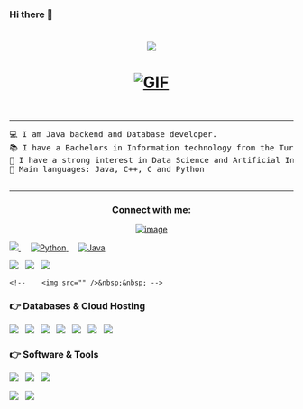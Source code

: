 ### Hi there 👋

<!--
**FayzulloxPro/FayzulloxPro** is a ✨ _special_ ✨ repository because its `README.md` (this file) appears on your GitHub profile.

Here are some ideas to get you started:

- 🔭 I’m currently working on ...
- 🌱 I’m currently learning ...
- 👯 I’m looking to collaborate on ...
- 🤔 I’m looking for help with ...
- 💬 Ask me about ...
- 📫 How to reach me: ...
- 😄 Pronouns: ...
- ⚡ Fun fact: ...
-->
<h1 align="center">
    <img src="https://readme-typing-svg.demolab.com/?lines=Hi, I'm Fayzullokh Kakhramonov!;Welcome+to+my+GitHub+Profile!">
</h1>

<h1 align="center">
    <a href="https://github.com/FayzulloxPro" target="_self">
        <img alt="GIF" src="https://github.com/JayantGoel001/JayantGoel001/blob/master/GIF/code.gif">
    </a>
</h1>
<br>

<hr>
<pre>
💻 I am Java backend and Database developer.
📚 I have a Bachelors in Information technology from the Turin polytechnic University in Tashkent.
📝 I have a strong interest in Data Science and Artificial Intelligence
🌟 Main languages: Java, C++, C and Python

</pre>
<hr>

<h3 align="center">Connect with me:</h3>
<div align="center">

[![image](https://img.shields.io/badge/Telegram-26A5E4.svg?style=for-the-badge&logo=telegram&logoColor=white)](https://t.me/f_kakhramonov)
	
</div>


<p align="left"> 
  <a href="https://isocpp.org/">
    <img src="https://img.shields.io/badge/C%2B%2B-00599C?style=for-the-badge&logo=c%2B%2B&logoColor=white">
  </a>
&emsp;

<a href="https://python.org/">
    <img alt="Python" src="https://img.shields.io/badge/Python-FFD43B?style=for-the-badge&logo=python&logoColor=darkgreen"/>
  </a>
  &emsp;
<a href="https://www.java.com/en/">
    <img alt="Java" src="https://img.shields.io/badge/Java-ED8B00?style=for-the-badge&logo=java&logoColor=white"/>
  </a>
</p>
<p>
    <img src="http://img.shields.io/badge/-Spring-6db33f?style=for-the-badge&logo=spring&logoColor=white" />&nbsp;&nbsp;
    <img src="http://img.shields.io/badge/-Springboot-629e3a?style=for-the-badge&logo=springboot&logoColor=white" />&nbsp;&nbsp;
    <img src="http://img.shields.io/badge/-Project%20Reactor-6db33f?style=for-the-badge&logo=react&logoColor=white" />&nbsp;&nbsp;
   
    <!-- 	<img src="" />&nbsp;&nbsp; -->
</p>

### 👉 Databases & Cloud Hosting
<p>
    <img src="https://img.shields.io/badge/Git-F05032?style=for-the-badge&logo=git&logoColor=white" />&nbsp;&nbsp;
    <img src="https://img.shields.io/badge/MySQL-00000F?style=for-the-badge&logo=mysql&logoColor=white" />&nbsp;&nbsp;
    <img src="https://img.shields.io/badge/SQLite-07405E?style=for-the-badge&logo=sqlite&logoColor=white" />&nbsp;&nbsp;
    <img src="https://img.shields.io/badge/GitHub-100000?style=for-the-badge&logo=github&logoColor=white" />&nbsp;&nbsp;
    <img src="https://img.shields.io/badge/GitLab%20-%23F7DF1E.svg?&style=for-the-badge&color=FC6D26" />&nbsp;&nbsp;
    <img src="https://img.shields.io/badge/firebase-ffca28?style=for-the-badge&logo=firebase&logoColor=black" />&nbsp;&nbsp;
    <img src="https://img.shields.io/badge/MongoDB-4EA94B?style=for-the-badge&logo=mongodb&logoColor=white" />&nbsp;&nbsp;
</p>

### 👉 Software & Tools 
<p>

<img src="https://img.shields.io/badge/Linux-FCC624?style=for-the-badge&logo=linux&logoColor=black" />&nbsp;&nbsp;
<img src="https://img.shields.io/badge/Postman-FF6C37?style=for-the-badge&logo=Postman&logoColor=white" />&nbsp;&nbsp;
<img src="https://img.shields.io/badge/Amazon_AWS-232F3E?style=for-the-badge&logo=amazon-aws&logoColor=white" />&nbsp;&nbsp;
	

	
   <img src="https://img.shields.io/badge/HTML%20-%23F7DF1E.svg?&style=for-the-badge&color=E34F26" />&nbsp;&nbsp;
   <img src="https://img.shields.io/badge/css%20-%23F7DF1E.svg?&style=for-the-badge&color=5BA8EE" />&nbsp;&nbsp;
 
	

